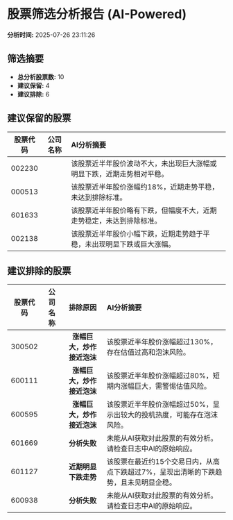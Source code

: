 # 股票筛选分析报告 (AI-Powered)

**分析时间:** 2025-07-26 23:11:26

## 筛选摘要

- **总分析股票数:** 10
- **建议保留:** 4
- **建议排除:** 6

## 建议保留的股票

| 股票代码 | 公司名称 | AI分析摘要 |
|:---:|:---:|:---|
| 002230 |  | 该股票近半年股价波动不大，未出现巨大涨幅或明显下跌，近期走势相对平稳。 |
| 000513 |  | 该股票近半年股价涨幅约18%，近期走势平稳，未达到排除标准。 |
| 601633 |  | 该股票近半年股价略有下跌，但幅度不大，近期走势稳定，未达到排除标准。 |
| 002138 |  | 该股票近半年股价小幅下跌，近期走势趋于平稳，未出现明显下跌或巨大涨幅。 |

## 建议排除的股票

| 股票代码 | 公司名称 | 排除原因 | AI分析摘要 |
|:---:|:---:|:---:|:---|
| 300502 |  | **涨幅巨大，炒作接近泡沫** | 该股票近半年股价涨幅超过130%，存在估值过高和泡沫风险。 |
| 600111 |  | **涨幅巨大，炒作接近泡沫** | 该股票近半年股价涨幅超过80%，短期内涨幅巨大，需警惕估值风险。 |
| 600595 |  | **涨幅巨大，炒作接近泡沫** | 该股票近半年股价涨幅超过50%，显示出较大的投机热度，可能存在泡沫风险。 |
| 601669 |  | **分析失败** | 未能从AI获取对此股票的有效分析。请检查日志中AI的原始响应。 |
| 601127 |  | **近期明显下跌走势** | 该股票在最近约15个交易日内，从高点下跌超过7%，呈现出清晰的下跌趋势，且未见明显企稳。 |
| 600938 |  | **分析失败** | 未能从AI获取对此股票的有效分析。请检查日志中AI的原始响应。 |
